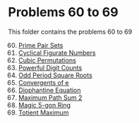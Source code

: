 # Problems 60 to 69

This folder contains the problems 60 to 69

60. [Prime Pair Sets](Problem%2060%20-%20Prime%20Pair%20Sets)
61. [Cyclical Figurate Numbers](Problem%2061%20-%20Cyclical%20Figurate%20Numbers)
62. [Cubic Permutations](Problem%2062%20-%20Cubic%20Permutations)
63. [Powerful Digit Counts](Problem%2063%20-%20Powerful%20Digit%20Counts)
64. [Odd Period Square Roots](Problem%2064%20-%20Odd%20Period%20Square%20Roots)
65. [Convergents of e](Problem%2065%20-%20Convergents%20of%20e)
66. [Diophantine Equation](Problem%2066%20-%20Diophantine%20Equation)
67. [Maximum Path Sum 2](Problem%2067%20-%20Maximum%20Path%20Sum%202)
68. [Magic 5-gon Ring](Problem%2068%20-%20Magic%205-gon%20Ring)
69. [Totient Maximum](Problem%2069%20-%20Totient%20Maximum) <!-- Nice -->

